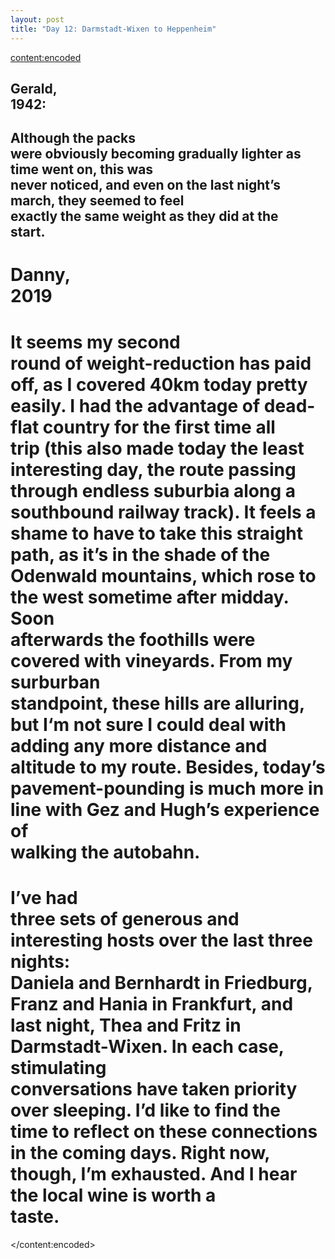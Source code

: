 ```yaml
---
layout: post
title: "Day 12: Darmstadt-Wixen to Heppenheim"
---
```

<content:encoded><h2 style="white-space:pre-wrap;"><strong>Gerald, 1942:</strong> </h2><h2 style="white-space:pre-wrap;">Although the packs were obviously becoming gradually lighter as time went on, this was never noticed, and even on the last night’s march, they seemed to feel exactly the same weight as they did at the start.</h2><h1 style="white-space:pre-wrap;"><strong>Danny, 2019</strong></h1><h1 style="white-space:pre-wrap;">It seems my second round of weight-reduction has paid off, as I covered 40km today pretty easily. I had the advantage of dead-flat country for the first time all trip (this also made today the least interesting day, the route passing through endless suburbia along a southbound railway track). It feels a shame to have to take this straight path, as it’s in the shade of the Odenwald mountains, which rose to the west sometime after midday. Soon afterwards the foothills were covered with vineyards. From my surburban standpoint, these hills are alluring, but I‘m not sure I could deal with adding any more distance and altitude to my route. Besides, today’s pavement-pounding is much more in line with Gez and Hugh’s experience of walking the autobahn.</h1><h1 style="white-space:pre-wrap;">I’ve had three sets of generous and interesting hosts over the last three nights: Daniela and Bernhardt in Friedburg, Franz and Hania in Frankfurt, and last night, Thea and Fritz in Darmstadt-Wixen. In each case, stimulating conversations have taken priority over sleeping. I’d like to find the time to reflect on these connections in the coming days. Right now, though, I’m exhausted. And I hear the local wine is worth a taste.</h1></content:encoded>